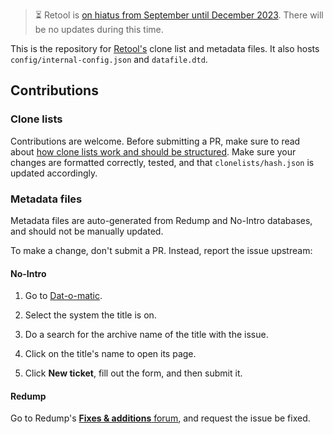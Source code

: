> ⏳ Retool is [on hiatus from September until December 2023](https://github.com/unexpectedpanda/retool/issues/283). There will be no updates during this time.

This is the repository for [Retool's](https://unexpectedpanda.github.io/retool/) clone
list and metadata files. It also hosts `config/internal-config.json` and `datafile.dtd`.

## Contributions

### Clone lists

Contributions are welcome. Before submitting a PR, make sure to read about
[how clone lists work and should be structured](https://unexpectedpanda.github.io/retool/contribute-clone-lists/). Make sure your changes are formatted correctly, tested, and
that `clonelists/hash.json` is updated accordingly.

### Metadata files

Metadata files are auto-generated from Redump and No-Intro databases, and should not be
manually updated.

To make a change, don't submit a PR. Instead, report the issue upstream:

#### No-Intro

  1. Go to [Dat-o-matic](https://datomatic.no-intro.org/).

  1. Select the system the title is on.

  1. Do a search for the archive name of the title with the issue.

  1. Click on the title's name to open its page.

  1. Click **New ticket**, fill out the form, and then submit it.

#### Redump

Go to Redump's [**Fixes & additions** forum](http://forum.redump.org/forum/15/fixes-additions/),
and request the issue be fixed.